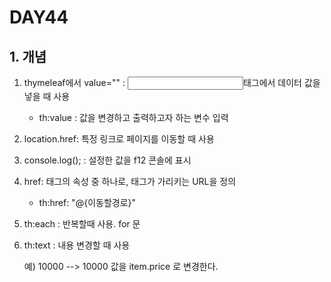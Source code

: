 # DAY44

## 1. 개념

1. thymeleaf에서 value="" : <input>태그에서 데이터 값을 넣을 때 사용 

     * th:value : 값을 변경하고 출력하고자 하는 변수 입력

2. location.href: 특정 링크로 페이지를 이동할 때 사용

3. console.log(); : 설정한 값을 f12 콘솔에 표시

4. href: <a> 태그의 속성 중 하나로, <a> 태그가 가리키는 URL을 정의
  
      * th:href: "@{이동할경로}"

5. th:each : 반복할때 사용. for 문
  
6. th:text : 내용 변경할 때 사용
  
   예)  <td th:text="${item.price}">10000</td>    -->   10000 값을 item.price 로 변경한다.
 
